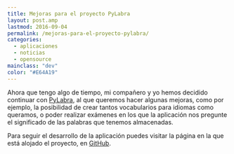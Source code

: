 ```yaml
---
title: Mejoras para el proyecto PyLabra
layout: post.amp
lastmod: 2016-09-04
permalink: /mejoras-para-el-proyecto-pylabra/
categories:
  - aplicaciones
  - noticias
  - opensource
mainclass: "dev"
color: "#E64A19"
---
```


Ahora que tengo algo de tiempo, mi compañero y yo hemos decidido continuar con [PyLabra][1], al que queremos hacer algunas mejoras, como por ejemplo, la posibilidad de crear tantos vocabularios para idiomas como queramos, o poder realizar exámenes en los que la aplicación nos pregunte el significado de las palabras que tenemos almacenadas.

Para seguir el desarrollo de la aplicación puedes visitar la página en la que está alojado el proyecto, en [GitHub][2].

 [1]: https://elbauldelprogramador.com/pylabra-aplicacion-para-almacenar/
 [2]: https://github.com/algui91/PyLabra
